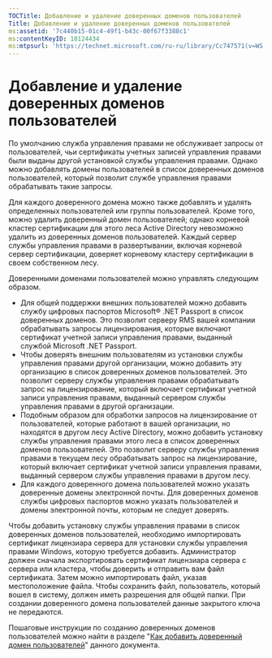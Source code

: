 ```yaml
---
TOCTitle: Добавление и удаление доверенных доменов пользователей
Title: Добавление и удаление доверенных доменов пользователей
ms:assetid: '7c440b15-01c4-49f1-b43c-00f67f3388c1'
ms:contentKeyID: 18124434
ms:mtpsurl: 'https://technet.microsoft.com/ru-ru/library/Cc747571(v=WS.10)'
---
```


Добавление и удаление доверенных доменов пользователей
======================================================

По умолчанию служба управления правами не обслуживает запросы от пользователей, чьи сертификаты учетных записей управления правами были выданы другой установкой службы управления правами. Однако можно добавлять домены пользователей в список доверенных доменов пользователей, который позволит службе управления правами обрабатывать такие запросы.

Для каждого доверенного домена можно также добавлять и удалять определенных пользователей или группы пользователей. Кроме того, можно удалить доверенный домен пользователей; однако корневой кластер сертификации для этого леса Active Directory невозможно удалить из доверенных доменов пользователей. Каждый сервер службы управления правами в развертывании, включая корневой сервер сертификации, доверяет корневому кластеру сертификации в своем собственном лесу.

Доверенными доменами пользователей можно управлять следующим образом.

-   Для общей поддержки внешних пользователей можно добавить службу цифровых паспортов Microsoft® .NET Passport в список доверенных доменов. Это позволит серверу RMS вашей компании обрабатывать запросы лицензирования, которые включают сертификат учетной записи управления правами, выданный службой Microsoft .NET Passport.
-   Чтобы доверять внешним пользователям из установки службы управления правами другой организации, можно добавить эту организацию в список доверенных доменов пользователей. Это позволит серверу службы управления правами обрабатывать запрос на лицензирование, который включает сертификат учетной записи управления правами, выданный сервером службы управления правами в другой организации.
-   Подобным образом для обработки запросов на лицензирование от пользователей, которые работают в вашей организации, но находятся в другом лесу Active Directory, можно добавить установку службы управления правами этого леса в список доверенных доменов пользователей. Это позволит серверу службы управления правами в текущем лесу обрабатывать запрос на лицензирование, который включает сертификат учетной записи управления правами, выданный сервером службы управления правами в другом лесу.
-   Для каждого доверенного домена пользователей можно указать доверенные домены электронной почты. Для доверенных доменов службы цифровых паспортов можно указать пользователей и домены электронной почты, которым не следует доверять.

Чтобы добавить установку службы управления правами в список доверенных доменов пользователей, необходимо импортировать сертификат лицензиара сервера для установки службы управления правами Windows, которую требуется добавить. Администратор должен сначала экспортировать сертификат лицензиара сервера с сервера или кластера, чтобы доверить и отправить вам файл сертификата. Затем можно импортировать файл, указав местоположение файла. Чтобы сохранить файл, пользователь, который вошел в систему, должен иметь разрешения для общей папки. При создании доверенного домена пользователей данные закрытого ключа не передаются.

Пошаговые инструкции по созданию доверенных доменов пользователей можно найти в разделе "[Как добавить доверенный домен пользователей](https://technet.microsoft.com/ed672e58-6272-4ac0-a434-d1d938037e93)" данного документа.
